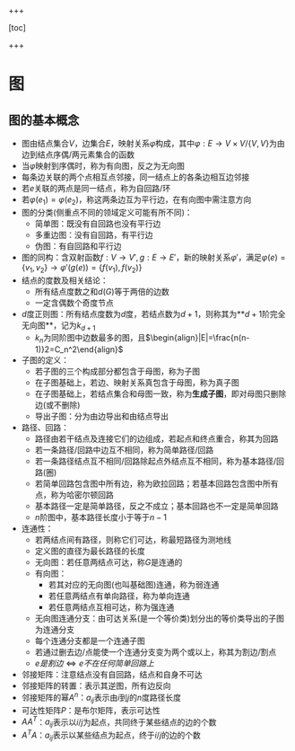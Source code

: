 +++

[toc]

+++

# 图

## 图的基本概念

- 图由结点集合$V$，边集合$E$，映射关系$\varphi$构成，其中$\varphi:E\rightarrow V\times V/\{V,V\}$为由边到结点序偶/两元素集合的函数
- 当$\varphi$映射到序偶时，称为有向图，反之为无向图
- 每条边关联的两个点相互点邻接，同一结点上的各条边相互边邻接
- 若$e$关联的两点是同一结点，称为自回路/环
- 若$\varphi(e_1)=\varphi(e_2)$，称这两条边互为平行边，在有向图中需注意方向
- 图的分类(侧重点不同的领域定义可能有所不同)：
  - 简单图：既没有自回路也没有平行边
  - 多重边图：没有自回路，有平行边
  - 伪图：有自回路和平行边
- 图的同构：含双射函数$f:V\rightarrow V',g:E\rightarrow E'$，新的映射关系$\varphi'$，满足$\varphi(e)=\{v_1,v_2\}\rightarrow\varphi'(g(e))=\{f(v_1),f(v_2)\}$
- 结点的度数及相关结论：
  - 所有结点度数之和$d(G)$等于两倍的边数
  - 一定含偶数个奇度节点
- $d$度正则图：所有结点度数为$d$度，若结点数为$d+1$，则称其为**$d+1$阶完全无向图**，记为$k_{d+1}$
  - $k_n$为同阶图中边数最多的图，且$\begin{align}|E|=\frac{n(n-1)}2=C_n^2\end{align}$
- 子图的定义：
  - 若子图的三个构成部分都包含于母图，称为子图
  - 在子图基础上，若边、映射关系真包含于母图，称为真子图
  - 在子图基础上，若结点集合和母图一致，称为**生成子图**，即对母图只删除边(或不删除)
  - 导出子图：分为由边导出和由结点导出
- 路径、回路：
  - 路径由若干结点及连接它们的边组成，若起点和终点重合，称其为回路
  - 若一条路径/回路中边互不相同，称为简单路径/回路
  - 若一条路径结点互不相同/回路除起点外结点互不相同，称为基本路径/回路(圈)
  - 若简单回路包含图中所有边，称为欧拉回路；若基本回路包含图中所有点，称为哈密尔顿回路
  - 基本路径一定是简单路径，反之不成立；基本回路也不一定是简单回路
  - $n$阶图中，基本路径长度小于等于$n-1$
- 连通性：
  - 若两结点间有路径，则称它们可达，称最短路径为测地线
  - 定义图的直径为最长路径的长度
  - 无向图：若任意两结点可达，称$G$是连通的
  - 有向图：
    - 若其对应的无向图(也叫基础图)连通，称为弱连通
    - 若任意两结点有单向路径，称为单向连通
    - 若任意两结点互相可达，称为强连通
  - 无向图连通分支：由可达关系(是一个等价类)划分出的等价类导出的子图为连通分支
  - 每个连通分支都是一个连通子图
  - 若通过删去边/点能使一个连通分支变为两个或以上，称其为割边/割点
  - $e是割边\Leftrightarrow e不在任何简单回路上$
- 邻接矩阵：注意结点没有自回路，结点和自身不可达
- 邻接矩阵的转置：表示其逆图，所有边反向
- 邻接矩阵的幂$A^n$：$a_{ij}$表示由$i$到$j$的$n$度路径长度
- 可达性矩阵$P$：是布尔矩阵，表示可达性
- $AA^T$：$a_{ij}$表示以$i/j$为起点，共同终于某些结点的边的个数
- $A^TA$：$a_{ij}$表示以某些结点为起点，终于$i/j$的边的个数